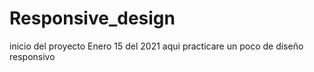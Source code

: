 # Responsive_design
 inicio del proyecto
 Enero 15 del 2021
aqui practicare un poco de diseño responsivo

